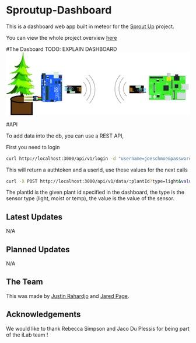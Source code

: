 # Sproutup-Dashboard
This is a dashboard web app built in meteor for the [Sprout Up](https://github.com/JaredPage/SproutUp-Comms) project.

You can view the whole project overview [here](http://sproutup.info/)

#The Dasboard
TODO: EXPLAIN DASHBOARD
![alt tag](https://raw.githubusercontent.com/JaredPage/SproutUp-Comms/master/setup.jpg)

#API

To add data into the db, you can use a REST API,

First you need to login

````bash
curl http://localhost:3000/api/v1/login -d "username=joeschmoe&password=password"
````

This will return a authtoken and a userId, use these values for the next calls

````bash
curl -X POST http://localhost:3000/api/v1/data/:plantId?type=light&value=45 -H "X-Auth-Token: authtoken"  -H "X-User-Id: userId"
````

The plantId is the given plant id specified in the dashboard, the type is the sensor type (light, moist or temp), the value is the value of the sensor.

## Latest Updates
N/A

## Planned Updates
N/A

## The Team
This was made by [Justin Rahardjo](http://justinrahardjo.info/) and [Jared Page](http://jaredpage.net).

## Acknowledgements
We would like to thank Rebecca Simpson and Jaco Du Plessis for being part of the iLab team !